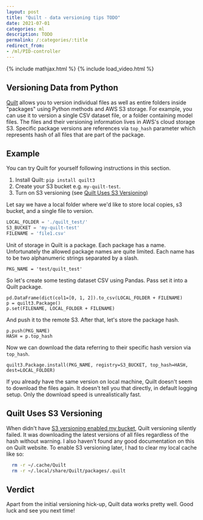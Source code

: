 ```yaml
---
layout: post
title: "Quilt - data versioning tips TODO"
date: 2021-07-01
categories: ml
description: TODO
permalink: /:categories/:title
redirect_from:
- /ml/PID-controller
---
```


{% include mathjax.html %}
{% include load_video.html %}

## Versioning Data from Python
[Quilt](https://quiltdata.com/) allows you to version individual files as well as entire folders inside "packages" using Python methods and AWS S3 storage.
For example, you can use it to version a single CSV dataset file, or a folder containing model files.
The files and their versioning information lives in AWS's cloud storage S3.
Specific package versions are references via `top_hash` parameter which represents hash of all files that are part of the package.


## Example
You can try Quilt for yourself following instructions in this section.

1. Install Quilt: ``` pip install quilt3 ```
2. Create your S3 bucket e.g. `my-quilt-test`.
3. Turn on S3 versioning (see [Quilt Uses S3 Versioning](#quilt-uses-s3-versioning))

Let say we have a local folder where we'd like to store local copies, s3 bucket, and a single file to version.
```python
LOCAL_FOLDER = './quilt_test/'
S3_BUCKET = 'my-quilt-test'
FILENAME = 'file1.csv'
```

Unit of storage in Quilt is a package.
Each package has a name.
Unfortunately the allowed package names are quite limited.
Each name has to be two alphanumeric strings separated by a slash.

```
PKG_NAME = 'test/quilt_test'
```
So let's create some testing dataset CSV using Pandas.
Pass set it into a Quilt package.
```
pd.DataFrame(dict(col1=[0, 1, 2]).to_csv(LOCAL_FOLDER + FILENAME)
p = quilt3.Package()
p.set(FILENAME, LOCAL_FOLDER + FILENAME)
```

And push it to the remote S3. After that, let's store the package hash.

```
p.push(PKG_NAME)
HASH = p.top_hash
```

Now we can download the data referring to their specific hash version via `top_hash`.

```
quilt3.Package.install(PKG_NAME, registry=S3_BUCKET, top_hash=HASH, dest=LOCAL_FOLDER)
```

If you already have the same version on local machine,
Quilt doesn't seem to download the files again.
It doesn't tell you that directly, in default logging setup.
Only the download speed is unrealistically fast.


## Quilt Uses S3 Versioning

When didn't have [S3 versioning enabled my bucket](https://docs.aws.amazon.com/AmazonS3/latest/userguide/Versioning.html), Quilt versioning silently failed.
It was downloading the latest versions of all files regardless of the hash without warning.
I also haven't found any good documentation on this on Quilt website.
To enable S3 versioning later, I had to clear my local cache like so:

```bash
  rm -r ~/.cache/Quilt
  rm -r ~/.local/share/Quilt/packages/.quilt 
```

## Verdict

Apart from the initial versioning hick-up, Quilt data works pretty well.
Good luck and see you next time!